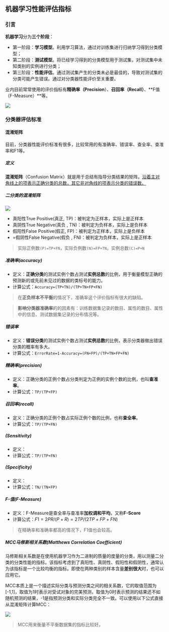 ## 机器学习性能评估指标

### 引言

**机器学习**分为**三个阶段**：

* 第一阶段：**学习模型**。利用学习算法，通过对训练集进行归纳学习得到分类模型；
* 第二阶段：**测试模型**。将已经学习得到的分类模型用于测试集，对测试集中未知类别的实例进行分类；
* 第三阶段：**性能评估**。通过测试集产生的分类未必是最佳的，导致对测试集的分类可能产生错误。通过对分类器性能评价至关重要。

业内目前常常使用的评价指标有**精确率（Precision**）、**召回率（Recall）**、**F值（F-Measure）**等。

![](https://raw.githubusercontent.com/HurleyJames/ImageHosting/master/machine_learning_performance_evaluation.png)

### 分类器评估标准

#### 混淆矩阵

目前，分类器性能评价标准有很多，比较常用的有准确率、错误率、查全率、查准率和F1等。

##### 定义

**混淆矩阵**（Confusion Matrix）就是用于总结有指导分类结果的矩阵。<u>沿着主对角线上的项表示正确分类的总数，其它非对角线的项表示分类的错误数。</u>

##### 二分类的混淆矩阵

![](https://raw.githubusercontent.com/HurleyJames/ImageHosting/master/IMG_0042.jpg)

* 真阳性True Positive(真正, TP)：被判定为正样本，实际上是正样本
* 真阴性True Negative(真负 , TN)：被判定为负样本，实际上是负样本
* 假阳性False Positive(假正, FP)：被判定为正样本，实际上是负样本
* =假阴性False Negative(假负 , FN)：被判定为负样本，实际上是正样本

> 实际正例数```(P)=TP+FN```，实际负例数```(N)=FP+TN```，实例总数```(C)=P+N```

##### 准确率(accuracy)

* 定义：**正确分类**的测试实例个数占测试**实例总数**的比例，用于衡量模型正确的预测新的或先前未见过的数据的类标号的能力。
* 计算公式：```Accuracy=(TP+TN)/(TP+TN+FP+FN)```

> 在**正负样本不平衡**的情况下，准确率这个评价指标有很大的缺陷。

> **影响分类器准确率**的的因素有：训练数据集记录的数目、属性的数目、属性中的信息、测试数据集记录的分布情况等。

##### 错误率

* 定义：**错误分类**的测试实例个数占测试**实例总数**的比例，表示分类器做出错误分类的概率有多大。
* 计算公式：```ErrorRate=1-Accuracy=(FN+FP)/(TP+TN+FP+FN)```

##### 精确率(precision)

* 定义：正确分类的正例个数占分类判定为正例的实例个数的比例，也叫**查准率**。
* 计算公式：```TP/(TP+FP)```

##### 召回率(recall)

* 定义：正确分类的正例个数占实际正例个数的比例，也称**查全率**。
* 计算公式：```TP/(TP+FN)```

##### (Sensitivity)

* 定义：
* 计算公式：```TP/(TP+FN)```

##### (Specificity)

* 定义：
* 计算公式：```TN/(TN+FP)```

##### F-值(F-Measure)

* 定义：F-Measure是查全率与查准率**加权调和平均**，又称**F-Score**
* 计算公式：$F1=2PR/(P+R)=2TP/(2TP+FP+FN)$

> 在精确率和准确率都高的情况下，F1值也会较高。

##### MCC马修斯相关系数(Matthews Correlation Coefficient)

马修斯相关系数是在使用机器学习作为二进制的质量的度量的分类，用以测量二分类的分类性能的指标。该指标考虑到了真阳性、真阴性、假阳性和假阴性，通常认为该指标是一个比较均衡的指标。即使在两种类别的样本含量**差别很大**时，也可以应用它。

MCC本质上是一个描述实际分类与预测分类之间的相关系数，它的取值范围为[-1,1]，取值为1时表示对受试对象的完美预测，取值为0时表示预测的结果还不如随机预测的结果，-1是指预测分类和实际分类完全不一致。可以使用以下公式直接从混淆矩阵计算MCC：

![](https://raw.githubusercontent.com/HurleyJames/ImageHosting/master/MCC.png)

> MCC用来衡量不平衡数据集的指标比较好。
